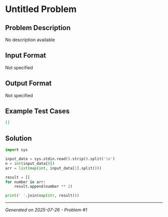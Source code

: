# Untitled Problem

## Problem Description
No description available

## Input Format
Not specified

## Output Format
Not specified

## Example Test Cases
```json
[]
```

## Solution
```python
import sys

input_data = sys.stdin.read().strip().split('\n')
n = int(input_data[0])
arr = list(map(int, input_data[1].split()))

result = []
for number in arr:
    result.append(number ** 2)

print(' '.join(map(str, result)))
```

---
*Generated on 2025-07-26 - Problem #1*